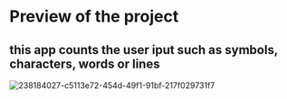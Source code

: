 # Preview of the project  #

## this app counts the user iput such as symbols, characters, words or lines ##

![238184027-c5113e72-454d-49f1-91bf-217f029731f7](https://github.com/Facundo-Wehrli/textcounter/assets/114090236/ecf83fec-1cae-4e23-b93b-743adbc47059)


